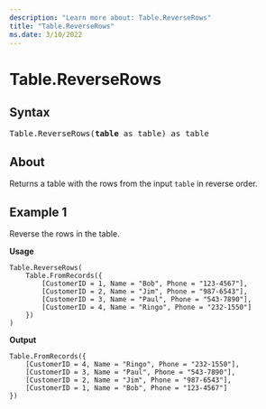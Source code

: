 ```yaml
---
description: "Learn more about: Table.ReverseRows"
title: "Table.ReverseRows"
ms.date: 3/10/2022
---
```

# Table.ReverseRows

## Syntax

<pre>
Table.ReverseRows(<b>table</b> as table) as table
</pre>

## About

Returns a table with the rows from the input `table` in reverse order.

## Example 1

Reverse the rows in the table.

**Usage**

```powerquery-m
Table.ReverseRows(
    Table.FromRecords({
        [CustomerID = 1, Name = "Bob", Phone = "123-4567"],
        [CustomerID = 2, Name = "Jim", Phone = "987-6543"],
        [CustomerID = 3, Name = "Paul", Phone = "543-7890"],
        [CustomerID = 4, Name = "Ringo", Phone = "232-1550"]
    })
)
```

**Output**

```powerquery-m
Table.FromRecords({
    [CustomerID = 4, Name = "Ringo", Phone = "232-1550"],
    [CustomerID = 3, Name = "Paul", Phone = "543-7890"],
    [CustomerID = 2, Name = "Jim", Phone = "987-6543"],
    [CustomerID = 1, Name = "Bob", Phone = "123-4567"]
})
```
